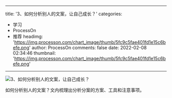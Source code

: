 
---
title: '3、如何分析别人的文案，让自己成长？'
categories: 
 - 学习
 - ProcessOn
 - 推荐
headimg: 'https://img.processon.com/chart_image/thumb/5fc9c5fae401fd1e15c6befe.png'
author: ProcessOn
comments: false
date: 2022-02-08 02:34:46
thumbnail: 'https://img.processon.com/chart_image/thumb/5fc9c5fae401fd1e15c6befe.png'
---

<div>   
<img class="thumb" alt="3、如何分析别人的文案，让自己成长？" src="https://img.processon.com/chart_image/thumb/5fc9c5fae401fd1e15c6befe.png" referrerpolicy="no-referrer">
<p>如何分析别人的文案？文内梳理出分析分案的方案、工具和注意事项。</p>  
</div>
            